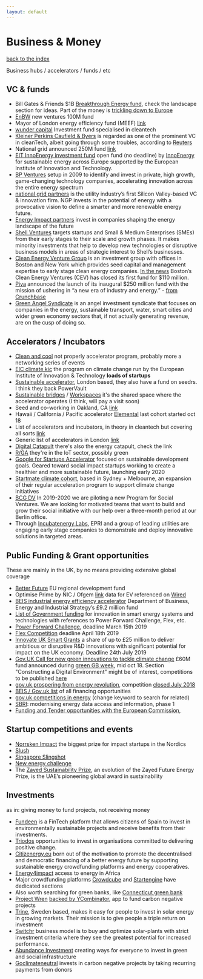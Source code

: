 ```yaml
---
layout: default
---
```


# Business & Money

[back to the index](./)

Business hubs / accelerators / funds / etc

## VC & funds

- Bill Gates & Friends $1B [Breakthrough Energy fund](http://www.b-t.energy/coalition/), check the landscape section for ideas. Part of the money is [trickling down to Europe](http://europa.eu/rapid/press-release_IP-18-6125_en.htm)
- [EnBW](https://www.env.vc/index-1.html) new ventures 100M fund
- Mayor of London energy efficiency fund (MEEF) [link](https://www.amberinfrastructure.com/our-funds/the-mayor-of-londons-energy-efficiency-fund/about-meef/)
- [wunder capital](https://www.wundercapital.com/) Investment fund specialised in cleantech
- [Kleiner Perkins Caufield & Byers](http://www.kleinerperkins.com/) is regarded as one of the prominent VC in cleanTech, albeit going through some troubles, according to [Reuters](https://www.reuters.com/article/us-kleiner-doerr-venture/insight-how-cleantech-tarnished-kleiner-and-vc-star-john-doerr-idUSBRE90F0AD20130116)
- National grid announced 250M fund [link](https://news.crunchbase.com/news/utility-national-grid-launches-venture-arm-powered-by-250m-fund/)
- [EIT InnoEnergy investment fund](https://investmentround.innoenergy.com/) open fund (no deadline) by [InnoEnergy](http://www.innoenergy.com/about-innoenergy/) for sustainable energy across Europe supported by the European Institute of Innovation and Technology.
- [BP Ventures](https://www.bp.com/en/global/bp-ventures/about.html) setup in 2009 to identify and invest in private, high growth, game-changing technology companies, accelerating innovation across the entire energy spectrum
- [national grid partners](https://ngpartners.com/portfolio/) is the utility industry’s first Silicon Valley-based VC & innovation firm. NGP invests in the potential of energy with a provocative vision to define a smarter and more renewable energy future.
- [Energy Impact partners](https://www.energyimpactpartners.com/investments/equity/) invest in companies shaping the energy landscape of the future
- [Shell Ventures](https://www.shell.com/energy-and-innovation/new-energies/shell-ventures.html) targets startups and Small & Medium Enterprises (SMEs) from their early stages to their scale and growth phases. It makes minority investments that help to develop new technologies or disruptive business models in areas of strategic interest to Shell’s businesses.
- [Clean Energy Venture Group](https://cevg.com/) is an investment group with offices in Boston and New York which provides seed capital and management expertise to early stage clean energy companies. [In the news](https://news.crunchbase.com/news/bostons-clean-energy-ventures-raises-110m-for-its-first-fund/) Boston’s Clean Energy Ventures (CEV) has closed its first fund for $110 million.
-  [Piva](http://www.piva.vc/) announced the launch of its inaugural $250 million fund with the mission of ushering in “a new era of industry and energy.” - [from Crunchbase](https://news.crunchbase.com/news/new-vc-firm-piva-closes-250m-fund-focused-on-energy-industry/)
- [Green Angel Syndicate](https://greenangelsyndicate.com/) is an angel investment syndicate that focuses on companies in the energy, sustainable transport, water, smart cities and wider green economy sectors that, if not actually generating revenue, are on the cusp of doing so.

## Accelerators / Incubators

- [Clean and cool](https://cleanandcool.org/) not properly accelerator program, probably more a networking series of events
- [EIC climate kic](https://www.climate-kic.org/programmes/entrepreneurship/) the program on climate change run by the European Institute of Innovation & Technology **loads of startups**
- [Sustainable accelerator](https://www.sustainableaccelerator.co.uk/), London based, they also have a fund on seedrs. I think they back PowerVault
- [Sustainable bridges](http://www.sustainablebridges.co.uk/) / [Workspaces](https://www.sustainableworkspaces.co.uk/) it's the shared space where the accelerator operates (I think, will pay a visit soon)
- Seed and co-working in Oakland, CA [link](https://powerhouse.fund/#landing)
- Hawaii / California / Pacific accelerator [Elemental](https://elementalexcelerator.com/) last cohort started oct 18
- List of accelerators and incubators, in theory in cleantech but covering all sorts [link](https://www.londoncleantechcluster.co.uk/london-cleantech-cluster-2/cleantech-business/)
- Generic list of accelerators in London [link](https://hubblehq.com/blog/the-official-list-of-londons-business-accelerators-and-incubators)
- [Digital Catapult](https://www.digicatapult.org.uk/) there's also the energy catapult, check the link
- [R/GA](http://ventures.rga.com/startups/) they're in the IoT sector, possibly green
- [Google for Startups Accelerator](https://www.blog.google/around-the-globe/google-europe/supporting-social-impact-startups/) focused on sustainable development goals. Geared toward social impact startups working to create a healthier and more sustainable future, launching early 2020
- [Startmate climate cohort](https://www.startmate.com.au/climate-cohort), based in Sydney + Melbourne, an expansion of their regular acceleration program to support climate change initiatives
- [BCG DV](https://socialimpact.bcgdv.com/) In 2019-2020 we are piloting a new Program for Social Ventures. We are looking for motivated teams that want to build and grow their social initiative with our help over a three-month period at our Berlin office.
- Through [Incubatenergy Labs](https://labs.incubatenergy.org/), EPRI and a group of leading utilities are engaging early stage companies to demonstrate and deploy innovative solutions in targeted areas.

## Public Funding & Grant opportunities

These are mainly in the UK, by no means providing extensive global coverage

- [Better Future](https://www.london.gov.uk/what-we-do/environment/better-futures/about-better-futures) EU regional development fund
- Optimise Prime by NIC / Ofgem [link](https://www.ofgem.gov.uk/publications-and-updates/electricity-nic-2018-submission-ukpn-optimise-prime) data for EV referenced on [Wired](https://www.wired.co.uk/article/electric-cars-uk-worlds-biggest-trial)
- [BEIS industrial energy efficiency accelerator](https://www.carbontrust.com/client-services/programmes/industrial-energy-efficiency-accelerator/) Department of Business, Energy and Industrial Strategy’s £9.2 million fund
- [List of Government funding](https://www.gov.uk/guidance/funding-for-innovative-smart-energy-systems) for innovation in smart energy systems and technologies with references to Power Forward Challenge, Flex, etc.
- [Power Forward Challenge](https://impact.canada.ca/en/challenges/power-forward), deadline March 15th 2019
- [Flex Competition](https://www.gov.uk/government/publications/flexibility-exchange-demonstration-projects-flex-competition) deadline April 18th 2019
- [Innovate UK Smart Grants](https://apply-for-innovation-funding.service.gov.uk/competition/346/overview) a share of up to £25 million to deliver ambitious or disruptive R&D innovations with significant potential for impact on the UK economy. Deadline 24th July 2019
- [Gov.UK Call for new green innovations to tackle climate change](https://www.gov.uk/government/news/call-for-new-green-innovations-to-tackle-climate-change) £60M fund announced during [green GB week](https://greengb.campaign.gov.uk/), mid oct 18. Section "Constructing a Digital Environment" might be of interest, competitions to be published [here](https://www.ukri.org/research/themes-and-programmes/)
- [gov.uk prospering from energy revolution](https://www.gov.uk/government/news/prospering-from-the-energy-revolution-full-programme-details), competition [closed July 2018](https://www.gov.uk/government/news/design-and-trial-smart-energy-systems-apply-for-funding)
- [BEIS / Gov.uk list](https://www.gov.uk/business-finance-support) of all financing opportunities
- [gov.uk competitions in energy](https://apply-for-innovation-funding.service.gov.uk/competition/search?keywords=energy) (change keyword to search for related)
- [SBRI](https://apply-for-innovation-funding.service.gov.uk/competition/491/overview): modernising energy data access and information, phase 1
- [Funding and Tender opportunities with the European Commission](https://ec.europa.eu/info/funding-tenders/opportunities/portal/screen/home),

## Startup competitions and events

- [Norrsken Impact](https://norrskenimpactweek.org/the-impact-100/) the biggest prize for impact startups in the Nordics
- [Slush](https://www.slush.org/)
- [Singapore Slingshot](https://www.startupsg.net/events/slingshot/2019)
- [New energy challenge](https://newenergychallenge.com/program/)
- The [Zayed Sustainability Prize](https://zayedsustainabilityprize.com/), an evolution of the Zayed Future Energy Prize, is the UAE’s pioneering global award in sustainability

## Investments

as in: giving money to fund projects, not receiving money

- [Fundeen](https://www.fundeen.com/en/about-us) is a FinTech platform that allows citizens of Spain to invest in environmentally sustainable projects and receive benefits from their investments.
- [Triodos](https://www.triodoscrowdfunding.co.uk/investments) opportunities to invest in organisations committed to delivering positive change.
- [Citizenergy.eu](https://citizenergy.eu/) born out of the motivation to promote the decentralised and democratic financing of a better energy future by supporting sustainable energy crowdfunding platforms and energy cooperatives.
- [Energy4impact](https://www.energy4impact.org/what-we-do/financing) access to energy in Africa
- Major crowdfunding platforms [Crowdcube](https://www.crowdcube.com/investments?) and [Startengine](https://www.startengine.com/) have dedicated sections
- Also worth searching for green banks, like [Connecticut green bank](https://ctgreenbank.com/about-us/)
- [Project Wren](https://projectwren.com/) [backed by YCombinator](https://techcrunch.com/2019/07/07/y-combinator-backed-project-wren-is-aiming-to-make-carbon-offsets-more-consumer-friendly/), app to fund carbon negative projects
- [Trine](https://trine.com/), Sweden based, makes it easy for people to invest in solar energy in growing markets. Their mission is to give people a triple return on investment
- [Switchr](https://switchr.global/en/about-us) business model is to buy and optimize solar-plants with strict investment criteria where they see the greatest potential for increased performance.
- [Abundance Investment](https://www.abundanceinvestment.com/) creating ways for everyone to invest in green and social infrastructure
- [Goclimateneutral](https://www.goclimateneutral.org/our_projects) invests in carbon negative projects by taking recurring payments from donors
